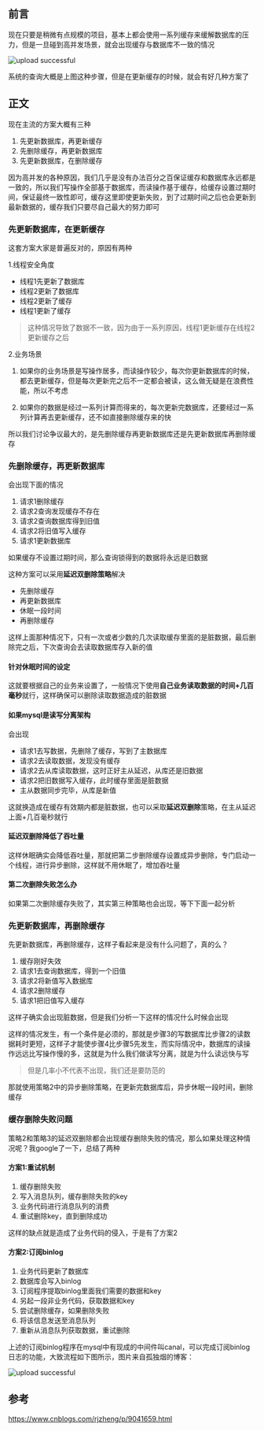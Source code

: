 ## 前言

现在只要是稍微有点规模的项目，基本上都会使用一系列缓存来缓解数据库的压力，但是一旦碰到高并发场景，就会出现缓存与数据库不一致的情况

![upload successful](http://blogs.xinghe.host/images/pasted-134.png)

系统的查询大概是上图这种步骤，但是在更新缓存的时候，就会有好几种方案了

## 正文

现在主流的方案大概有三种

1. 先更新数据库，再更新缓存
2. 先删除缓存，再更新数据库
3. 先更新数据库，在删除缓存

因为高并发的各种原因，我们几乎是没有办法百分之百保证缓存和数据库永远都是一致的，所以我们写操作全部基于数据库，而读操作基于缓存，给缓存设置过期时间，保证最终一致性即可，缓存这里即使更新失败，到了过期时间之后也会更新到最新数据的，缓存我们只要尽自己最大的努力即可

### 先更新数据库，在更新缓存

这套方案大家是普遍反对的，原因有两种

1.线程安全角度

- 线程1先更新了数据库
- 线程2更新了数据库
- 线程2更新了缓存
- 线程1更新了缓存

>这种情况导致了数据不一致，因为由于一系列原因，线程1更新缓存在线程2更新缓存之后

2.业务场景

1. 如果你的业务场景是写操作居多，而读操作较少，每次你更新数据库的时候，都去更新缓存，但是每次更新完之后不一定都会被读，这么做无疑是在浪费性能，所以不考虑

2. 如果你的数据是经过一系列计算而得来的，每次更新完数据库，还要经过一系列计算再去更新缓存，还不如直接删除缓存来的快

所以我们讨论争议最大的，是先删除缓存再更新数据库还是先更新数据库再删除缓存

### 先删除缓存，再更新数据库

会出现下面的情况

1. 请求1删除缓存
2. 请求2查询发现缓存不存在
3. 请求2查询数据库得到旧值
4. 请求2将旧值写入缓存
5. 请求1更新数据库

如果缓存不设置过期时间，那么查询锁得到的数据将永远是旧数据

这种方案可以采用**延迟双删除策略**解决

- 先删除缓存
- 再更新数据库
- 休眠一段时间
- 再删除缓存

这样上面那种情况下，只有一次或者少数的几次读取缓存里面的是脏数据，最后删除完之后，下次查询会去读取数据库存入新的值

#### 针对休眠时间的设定

这就要根据自己的业务来设置了，一般情况下使用**自己业务读取数据的时间+几百毫秒**就行，这样确保可以删除读取数据造成的脏数据

#### 如果mysql是读写分离架构

会出现
- 请求1去写数据，先删除了缓存，写到了主数据库
- 请求2去读取数据，发现没有缓存
- 请求2去从库读取数据，这时正好主从延迟，从库还是旧数据
- 请求2把旧数据写入缓存，此时缓存里面是脏数据
- 主从数据同步完毕，从库是新值

这就换造成在缓存有效期内都是脏数据，也可以采取**延迟双删除**策略，在主从延迟上面+几百毫秒就行

#### 延迟双删除降低了吞吐量

这样休眠确实会降低吞吐量，那就把第二步删除缓存设置成异步删除，专门启动一个线程，进行异步删除，这样就不用休眠了，增加吞吐量

#### 第二次删除失败怎么办

如果第二次删除缓存失败了，其实第三种策略也会出现，等下下面一起分析

### 先更新数据库，再删除缓存

先更新数据库，再删除缓存，这样子看起来是没有什么问题了，真的么？

1. 缓存刚好失效
2. 请求1去查询数据库，得到一个旧值
3. 请求2将新值写入数据库
4. 请求2删除缓存
5. 请求1把旧值写入缓存

这样子确实会出现脏数据，但是我们分析一下这样的情况什么时候会出现

这样的情况发生，有一个条件是必须的，那就是步骤3的写数据库比步骤2的读数据耗时更短，这样子才能使步骤4比步骤5先发生，而实际情况中，数据库的读操作远远比写操作慢的多，这就是为什么我们做读写分离，就是为什么读远快与写

>但是几率小不代表不出现，我们还是要防范的

那就使用策略2中的异步删除策略，在更新完数据库后，异步休眠一段时间，删除缓存

### 缓存删除失败问题

策略2和策略3的延迟双删除都会出现缓存删除失败的情况，那么如果处理这种情况呢？我google了一下，总结了两种

#### 方案1:重试机制

1. 缓存删除失败
2. 写入消息队列，缓存删除失败的key
3. 业务代码进行消息队列的消费
4. 重试删除key，直到删除成功


这样的缺点就是造成了业务代码的侵入，于是有了方案2

#### 方案2:订阅binlog

1. 业务代码更新了数据库
2. 数据库会写入binlog
3. 订阅程序提取binlog里面我们需要的数据和key
4. 另起一段非业务代码，获取数据和key
5. 尝试删除缓存，如果删除失败
6. 将该信息发送至消息队列
7. 重新从消息队列获取数据，重试删除

上述的订阅binlog程序在mysql中有现成的中间件叫canal，可以完成订阅binlog日志的功能，大致流程如下图所示，图片来自孤独烟的博客：

![upload successful](http://blogs.xinghe.host/images/pasted-135.png)

## 参考

https://www.cnblogs.com/rjzheng/p/9041659.html